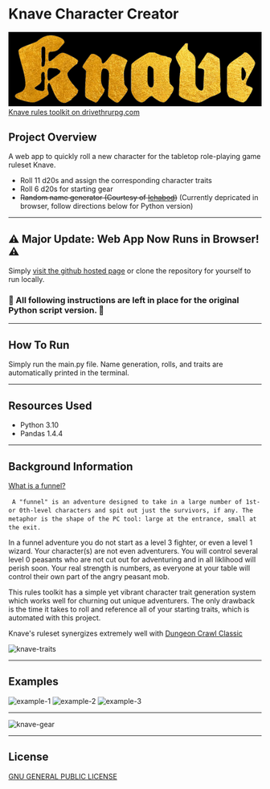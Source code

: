 # Knave Character Creator

![knave-logo](./assets/readme-img-source/knave-logo.png)
[Knave rules toolkit on drivethrurpg.com](https://www.drivethrurpg.com/product/250888/Knave)

## Project Overview

A web app to quickly roll a new character for the tabletop role-playing game ruleset Knave.

 - Roll 11 d20s and assign the corresponding character traits
 - Roll 6 d20s for starting gear
 - ~~Random name generator (Courtesy of [Ichabod](https://www.ichabod801.com/))~~ (Currently depricated in browser, follow directions below for Python version)

---

## :warning: Major Update: Web App Now Runs in Browser! :warning:

Simply [visit the github hosted page](https://keith-flynn.github.io/knave-character-creator/) or clone the repository for yourself to run locally. 

### :red_circle: All following instructions are left in place for the original Python script version. :red_circle:

---

## How To Run

Simply run the main.py file. Name generation, rolls, and traits are automatically printed in the terminal.

---

## Resources Used

- Python 3.10
- Pandas 1.4.4

---

## Background Information
[What is a funnel?](https://rpg.stackexchange.com/questions/51227/what-is-a-funnel)

``` A "funnel" is an adventure designed to take in a large number of 1st- or 0th-level characters and spit out just the survivors, if any. The metaphor is the shape of the PC tool: large at the entrance, small at the exit.```

In a funnel adventure you do not start as a level 3 fighter, or even a level 1 wizard. Your character(s) are not even adventurers. You will control several level 0 peasants who are not cut out for adventuring and in all liklihood will perish soon. Your real strength is numbers, as everyone at your table will control their own part of the angry peasant mob.

This rules toolkit has a simple yet vibrant character trait generation system which works well for churning out unique adventurers. The only drawback is the time it takes to roll and reference all of your starting traits, which is automated with this project.

Knave's ruleset synergizes extremely well with [Dungeon Crawl Classic](https://www.drivethrurpg.com/product/101050/dungeon-crawl-classics-rpg-dcc-rpg)

![knave-traits](./assets/readme-img-source/traits.png)

---

## Examples

![example-1](./assets/readme-img-source/roll-example-1.png)
![example-2](./assets/readme-img-source/roll-example-2.png)
![example-3](./assets/readme-img-source/roll-example-3.png)

---

![knave-gear](./assets/readme-img-source/gear.png)

---

## License

[GNU GENERAL PUBLIC LICENSE](LICENSE)